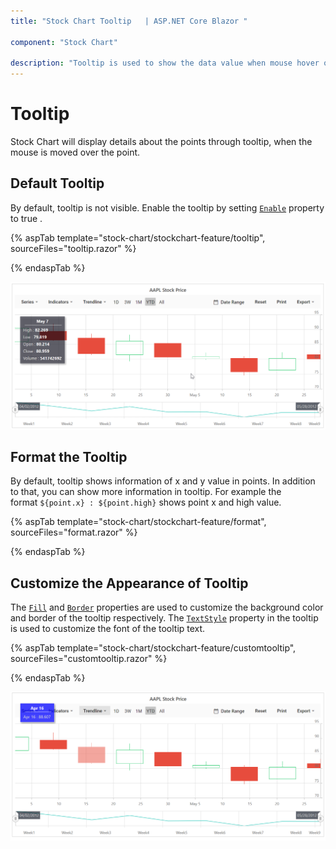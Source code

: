 ```yaml
---
title: "Stock Chart Tooltip   | ASP.NET Core Blazor "

component: "Stock Chart"

description: "Tooltip is used to show the data value when mouse hover on the stockchart.We can able to customize format,template and appearance."
---
```


# Tooltip

<!-- markdownlint-disable MD036 -->

Stock Chart will display details about the points through tooltip, when the mouse is moved over the point.

## Default Tooltip

By default, tooltip is not visible. Enable the tooltip by setting
[`Enable`](https://help.syncfusion.com/cr/blazor/Syncfusion.Blazor~Syncfusion.Blazor.Charts.StockChartTooltipSettings~Enable.html) property to true .

{% aspTab template="stock-chart/stockchart-feature/tooltip", sourceFiles="tooltip.razor" %}

{% endaspTab %}

![Tooltip](images/common/tooltip.png)

<!-- markdownlint-disable MD013 -->

## Format the Tooltip

<!-- markdownlint-disable MD013 -->

By default, tooltip shows information of x and y value in points. In addition to that, you can show more information in tooltip. For example the format `${point.x} : ${point.high}` shows point x and high value.

{% aspTab template="stock-chart/stockchart-feature/format", sourceFiles="format.razor" %}

{% endaspTab %}

## Customize the Appearance of Tooltip

The [`Fill`](https://help.syncfusion.com/cr/blazor/Syncfusion.Blazor~Syncfusion.Blazor.Charts.StockChartTooltipSettings~Fill.html) and [`Border`](https://help.syncfusion.com/cr/blazor/Syncfusion.Blazor~Syncfusion.Blazor.Charts.StockChartTooltipSettings~Border.html) properties are used to customize the background color and border of the tooltip respectively. The [`TextStyle`](https://help.syncfusion.com/cr/blazor/Syncfusion.Blazor~Syncfusion.Blazor.Charts.StockChartTooltipSettings~TextStyle.html) property in the tooltip is used to customize the font of the tooltip text.

{% aspTab template="stock-chart/stockchart-feature/customtooltip", sourceFiles="customtooltip.razor" %}

{% endaspTab %}

![Tooltip Customization](images/common/custom-tooltip.png)
